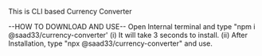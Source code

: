 This is CLI based Currency Converter

--HOW TO DOWNLOAD AND USE--
Open Internal terminal and type "npm i @saad33/currency-converter' (i) It will take 3 seconds to install. (ii) After Installation, type "npx @saad33/currency-converter" and use.
